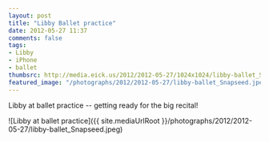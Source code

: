 ```yaml
---
layout: post
title: "Libby Ballet practice"
date: 2012-05-27 11:37
comments: false
tags: 
- Libby
- iPhone
- ballet
thumbsrc: http://media.eick.us/2012/2012-05-27/1024x1024/libby-ballet_Snapseed.jpeg
featured_image: "/photographs/2012/2012-05-27/libby-ballet_Snapseed.jpeg"
---
```

Libby at ballet practice -- getting ready for the big recital!




![Libby at ballet practice]({{ site.mediaUrlRoot }}/photographs/2012/2012-05-27/libby-ballet_Snapseed.jpeg)

